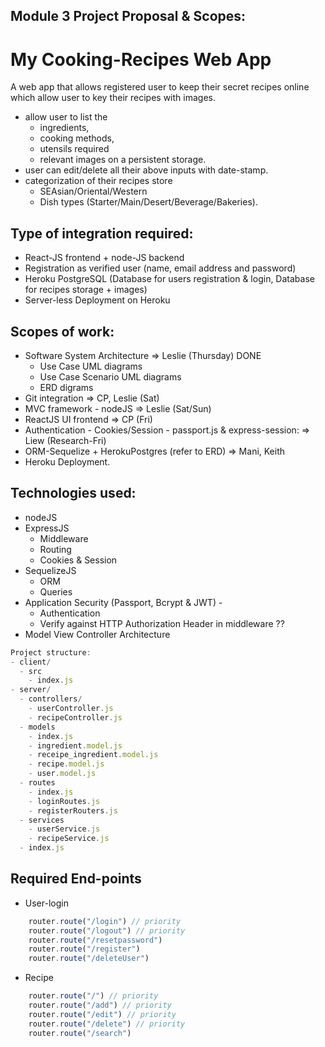 ## Module 3 Project Proposal & Scopes: 
# My Cooking-Recipes Web App

A web app that allows registered user to keep their secret recipes online which allow user to key their recipes with images.
- allow user to list the 
  - ingredients, 
  - cooking methods, 
  - utensils required
  - relevant images on a persistent storage.
- user can edit/delete all their above inputs with date-stamp.
- categorization of their recipes store
  - SEAsian/Oriental/Western
  - Dish types (Starter/Main/Desert/Beverage/Bakeries).


## Type of integration required:
- React-JS frontend + node-JS backend
- Registration as verified user (name, email address and password)
- Heroku PostgreSQL (Database for users registration & login, Database for recipes storage + images)
- Server-less Deployment on Heroku


## Scopes of work:
- Software System Architecture => Leslie (Thursday) DONE
  - Use Case UML diagrams
  - Use Case Scenario UML diagrams
  - ERD digrams 
- Git integration => CP, Leslie (Sat)
- MVC framework - nodeJS => Leslie (Sat/Sun)
- ReactJS UI frontend => CP (Fri)
- Authentication - Cookies/Session - passport.js & express-session: => Liew (Research-Fri)
- ORM-Sequelize + HerokuPostgres (refer to ERD) => Mani, Keith
- Heroku Deployment.


## Technologies used:
- nodeJS
- ExpressJS
  - Middleware
  - Routing
  - Cookies & Session
- SequelizeJS
  - ORM
  - Queries
- Application Security (Passport, Bcrypt & JWT) - 
  - Authentication
  - Verify against HTTP Authorization Header in middleware ??
- Model View Controller Architecture


```javascript
Project structure:
- client/
  - src 
    - index.js 
- server/
  - controllers/
    - userController.js
    - recipeController.js
  - models
    - index.js
    - ingredient.model.js
    - receipe_ingredient.model.js
    - recipe.model.js
    - user.model.js
  - routes
    - index.js
    - loginRoutes.js
    - registerRouters.js
  - services
    - userService.js
    - recipeService.js
  - index.js
```

## Required End-points
- User-login
```javascript
    router.route("/login") // priority
    router.route("/logout") // priority
    router.route("/resetpassword")
    router.route("/register")
    router.route("/deleteUser")
```
- Recipe
```javascript
    router.route("/") // priority
    router.route("/add") // priority
    router.route("/edit") // priority
    router.route("/delete") // priority
    router.route("/search")
```

